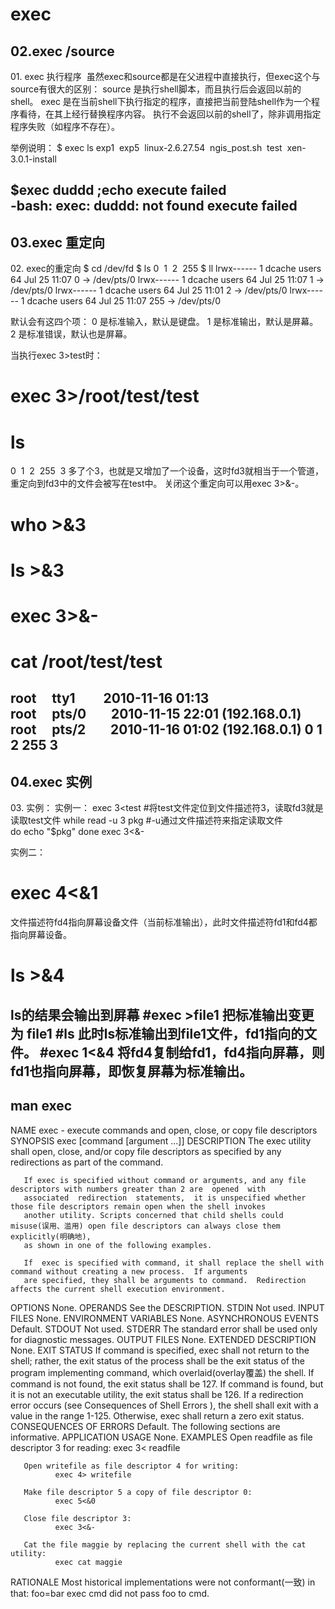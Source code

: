 # exec



## 02.exec /source

01. exec 执行程序
 虽然exec和source都是在父进程中直接执行，但exec这个与source有很大的区别：
 source    是执行shell脚本，而且执行后会返回以前的shell。
 exec       是在当前shell下执行指定的程序，直接把当前登陆shell作为一个程序看待，在其上经行替换程序内容。
               执行不会返回以前的shell了，除非调用指定程序失败（如程序不存在）。

举例说明：
$ exec ls
exp1  exp5  linux-2.6.27.54  ngis_post.sh  test  xen-3.0.1-install
<logout>

$exec duddd ;echo execute failed   
-bash: exec: duddd: not found
execute failed
--------------------------------------------------------------------------------------------------------------------------------

## 03.exec 重定向

02. exec的重定向
$ cd /dev/fd
$ ls
0  1  2  255
$ ll
lrwx------ 1 dcache users 64 Jul 25 11:07 0 -> /dev/pts/0
lrwx------ 1 dcache users 64 Jul 25 11:07 1 -> /dev/pts/0
lrwx------ 1 dcache users 64 Jul 25 11:01 2 -> /dev/pts/0
lrwx------ 1 dcache users 64 Jul 25 11:07 255 -> /dev/pts/0

默认会有这四个项：
0 是标准输入，默认是键盘。
1 是标准输出，默认是屏幕。
2 是标准错误，默认也是屏幕。

当执行exec 3>test时：
#   exec 3>/root/test/test 
#   ls
0  1  2  255  3
多了个3，也就是又增加了一个设备，这时fd3就相当于一个管道，重定向到fd3中的文件会被写在test中。
关闭这个重定向可以用exec 3>&-。

# who >&3
# ls >&3
# exec 3>&-
# cat /root/test/test 
root     tty1         2010-11-16 01:13
root     pts/0        2010-11-15 22:01 (192.168.0.1)
root     pts/2        2010-11-16 01:02 (192.168.0.1)
0
1
2
255
3
--------------------------------------------------------------------------------------------------------------------------------

## 04.exec 实例

03. 实例：
实例一：
exec 3<test              #将test文件定位到文件描述符3，读取fd3就是读取test文件
while read -u 3 pkg       #-u通过文件描述符来指定读取文件     
do
  echo "$pkg"
done
exec 3<&-

实例二：
# exec 4<&1  
文件描述符fd4指向屏幕设备文件（当前标准输出），此时文件描述符fd1和fd4都指向屏幕设备。
# ls >&4
ls的结果会输出到屏幕
#exec >file1
把标准输出变更为 file1
#ls
此时ls标准输出到file1文件，fd1指向的文件。
#exec 1<&4
将fd4复制给fd1，fd4指向屏幕，则fd1也指向屏幕，即恢复屏幕为标准输出。
--------------------------------------------------------------------------------------------------------------------------------


## man exec

NAME
       exec - execute commands and open, close, or copy file descriptors
SYNOPSIS
       exec [command [argument ...]]
DESCRIPTION
       The exec utility shall open, close, and/or copy file descriptors as specified by any redirections as part of the command.

       If exec is specified without command or arguments, and any file descriptors with numbers greater than 2 are  opened  with
       associated  redirection  statements,  it is unspecified whether those file descriptors remain open when the shell invokes
       another utility. Scripts concerned that child shells could misuse(误用、滥用) open file descriptors can always close them explicitly(明确地),
       as shown in one of the following examples.

       If  exec is specified with command, it shall replace the shell with command without creating a new process.  If arguments
       are specified, they shall be arguments to command.  Redirection affects the current shell execution environment.

OPTIONS
       None.
OPERANDS
       See the DESCRIPTION.
STDIN
       Not used.
INPUT FILES
       None.
ENVIRONMENT VARIABLES
       None.
ASYNCHRONOUS EVENTS
       Default.
STDOUT
       Not used.
STDERR
       The standard error shall be used only for diagnostic messages.
OUTPUT FILES
       None.
EXTENDED DESCRIPTION
       None.
EXIT STATUS
       If command is specified, exec shall not return to the shell; rather, the exit status of the process  shall  be  the  exit
       status  of  the program implementing command, which overlaid(overlay覆盖) the shell. If command is not found, the exit status shall be
       127. If command is found, but it is not an executable utility, the exit status shall  be  126.  If  a  redirection  error
       occurs  (see  Consequences of Shell Errors ), the shell shall exit with a value in the range 1-125. Otherwise, exec shall
       return a zero exit status.
CONSEQUENCES OF ERRORS
       Default.
       The following sections are informative.
APPLICATION USAGE
       None.
EXAMPLES
       Open readfile as file descriptor 3 for reading:
              exec 3< readfile

       Open writefile as file descriptor 4 for writing:
              exec 4> writefile

       Make file descriptor 5 a copy of file descriptor 0:
              exec 5<&0

       Close file descriptor 3:
              exec 3<&-

       Cat the file maggie by replacing the current shell with the cat utility:
              exec cat maggie

RATIONALE
       Most historical implementations were not conformant(一致) in that:
              foo=bar exec cmd
       did not pass foo to cmd.
